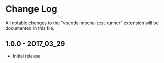 # Change Log
All notable changes to the "vscode-mocha-test-runner" extension will be documented in this file.

## 1.0.0 - 2017_03_29
- Initial release